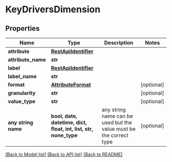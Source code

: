 # KeyDriversDimension


## Properties
Name | Type | Description | Notes
------------ | ------------- | ------------- | -------------
**attribute** | [**RestApiIdentifier**](RestApiIdentifier.md) |  | 
**attribute_name** | **str** |  | 
**label** | [**RestApiIdentifier**](RestApiIdentifier.md) |  | 
**label_name** | **str** |  | 
**format** | [**AttributeFormat**](AttributeFormat.md) |  | [optional] 
**granularity** | **str** |  | [optional] 
**value_type** | **str** |  | [optional] 
**any string name** | **bool, date, datetime, dict, float, int, list, str, none_type** | any string name can be used but the value must be the correct type | [optional]

[[Back to Model list]](../README.md#documentation-for-models) [[Back to API list]](../README.md#documentation-for-api-endpoints) [[Back to README]](../README.md)


